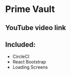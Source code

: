 # Prime Vault


## YouTube video link


## Included:
* CircleCI
* React Bootstrap
* Loading Screens


